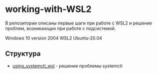 # working-with-WSL2
В репозитории описаны первые шаги при работе с WSL2 и решение проблем, возникающих при работе с подсистемой.

Windows 10 version 2004
WSL2
Ubuntu-20.04

## Структура

* [using_systemctl_wsl](https://github.com/valeriistefanyk/work-with-WSL2/blob/master/using_systemctl_wsl.md) - решение проблемы systemctl
